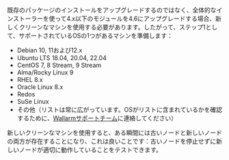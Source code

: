既存のパッケージのインストールをアップグレードするのではなく、全体的なインストーラーを使って4.x以下のモジュールを4.6にアップグレードする場合、新しくクリーンなマシンを使用する必要があります。したがって、ステップ1として、サポートされているOSの1つがあるマシンを準備します：

* Debian 10, 11および12.x
* Ubuntu LTS 18.04, 20.04, 22.04
* CentOS 7, 8 Stream, 9 Stream
* Alma/Rocky Linux 9
* RHEL 8.x
* Oracle Linux 8.x
* Redos
* SuSe Linux
* その他（リストは常に広がっています。OSがリストに含まれているかを確認するために、[Wallarmサポートチーム](mailto:support@wallarm.com)に連絡してください）

新しいクリーンなマシンを使用すると、ある瞬間には古いノードと新しいノードの両方が存在することになり、これは良いことです：古いノードを停止せずに新しいノードが適切に動作していることをテストできます。